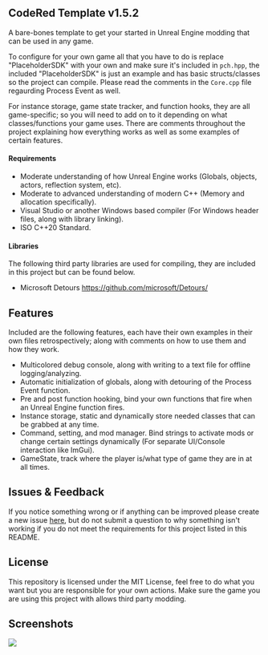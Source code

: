 ## CodeRed Template v1.5.2

A bare-bones template to get your started in Unreal Engine modding that can be used in any game.

To configure for your own game all that you have to do is replace "PlaceholderSDK" with your own and make sure it's included in `pch.hpp`, the included "PlaceholderSDK" is just an example and has basic structs/classes so the project can compile. Please read the comments in the `Core.cpp` file regaurding Process Event as well.

For instance storage, game state tracker, and function hooks, they are all game-specific; so you will need to add on to it depending on what classes/functions your game uses. There are comments throughout the project explaining how everything works as well as some examples of certain features.

#### Requirements

- Moderate understanding of how Unreal Engine works (Globals, objects, actors, reflection system, etc).
- Moderate to advanced understanding of modern C++ (Memory and allocation specifically).
- Visual Studio or another Windows based compiler (For Windows header files, along with library linking).
- ISO C++20 Standard.

#### Libraries

The following third party libraries are used for compiling, they are included in this project but can be found below.

- Microsoft Detours https://github.com/microsoft/Detours/

## Features

Included are the following features, each have their own examples in their own files retrospectively; along with comments on how to use them and how they work.

- Multicolored debug console, along with writing to a text file for offline logging/analyzing.
- Automatic initialization of globals, along with detouring of the Process Event function.
- Pre and post function hooking, bind your own functions that fire when an Unreal Engine function fires.
- Instance storage, static and dynamically store needed classes that can be grabbed at any time.
- Command, setting, and mod manager. Bind strings to activate mods or change certain settings dynamically (For separate UI/Console interaction like ImGui).
- GameState, track where the player is/what type of game they are in at all times.

## Issues & Feedback

If you notice something wrong or if anything can be improved please create a new issue [here](https://github.com/CodeRedRL/CodeRed-Universal/issues/), but do not submit a question to why something isn't working if you do not meet the requirements for this project listed in this README.

## License

This repository is licensed under the MIT License, feel free to do what you want but you are responsible for your own actions. Make sure the game you are using this project with allows third party modding.

## Screenshots

![](https://i.imgur.com/ofnaNVV.png)